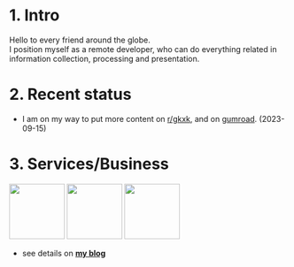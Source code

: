 

# 1. Intro
Hello to every friend around the globe.   
I position myself as a remote developer, who can do everything related in information collection, processing and presentation.

<!-- It is prefered that you call me "gkxk"(randomly generated id code), cause I set "mechanical ascension and abandoning my flesh" as my long-term goal. -->

<!-- [![](https://readme-stats.clckblog.space/api?username=gkxk&count_private=true&theme=city_lights&bg_color=333333&title_color=00a4db&text_color=cccccc&border_color=cccccc)](https://github.com/gkxk) -->

<!-- set max-width: 200px -->
<!-- <img src="https://readme-stats.clckblog.space/api?username=gkxk&count_private=true&theme=city_lights&bg_color=333333&title_color=00a4db&text_color=cccccc&border_color=cccccc" style="max-width: 300px !important;"> -->

<!-- <img src="https://d2ekywz288hemq.cloudfront.net/im/github/future_flowchart.svg?a" width="200"> -->

# 2. Recent status
<!-- - I am on my way to offer more information and webapps. (2023-07-25) -->
<!-- - I am improving the competitiveness of my resume, to find a remote job. (2023-08-01) -->
- I am on my way to put more content on [r/gkxk](https://www.reddit.com/r/gkxk), and on [gumroad](https://gkxk.gumroad.com). (2023-09-15)

<!-- - I am on my way to offer more webapps. (2023-05-17) -->
<!-- , and more browser extensions -->
<!-- - I am considering looking for a remote job, I would be very grateful if someone could offer me the opportunity. (2023-04-12) -->
<!-- - (long-term project) complete the marriage project, the only requirement for partner: NT character. (2023-05-30) -->
<!-- - The "xxx_data series" requires much efforts, and I'm working on writing the relevant code to implement them.(2023-04-12) -->
<!-- - I am planning to build up my [3d version blog](https://github.com/gkxk/3d), to complement the [2d version](https://gkxk.github.io).(2023-04-12) -->


<!-- # 3. Public products -->
<!-- | target   | api | extension | app                                                                        | -->
<!-- | -------- | --- | --------- | -------------------------------------------------------------------------- | -->
<!-- | bilibili |     |           | [profile generator](https://gkxk.github.io/app/bilibili/profile_generator) | -->


<!-- | by site  | <ul><li>[bilibili](https://github.com/gkxk/bilibili) <br><img class="repo_count" src="https://img.shields.io/github/stars/gkxk/bilibili?style=flat-square&labelColor=343b41"/></li><li>[v2ex](https://github.com/gkxk/v2ex) <br><img class="repo_count" src="https://img.shields.io/github/stars/gkxk/v2ex?style=flat-square&labelColor=343b41"/></li></ul> | -->


# 3. Services/Business
<img src="https://d2ekywz288hemq.cloudfront.net/im/hexo3d.png" height="100px"></img> <img src="https://d2ekywz288hemq.cloudfront.net/im/cloud.png" height="100px"></img> <img src="https://d2ekywz288hemq.cloudfront.net/im/bilibili_profile/bilibili_profile_海州拌饭.png" height="100px"></img>

- see details on [**my blog**](https://gkxk.github.io/app)

<!-- - see details on [**chrome webstore**](https://chrome.google.com/webstore/category/extensions) and [**google play store**](https://play.google.com/store/apps) -->
<!-- check [my blog](https://gkxk.github.io/2023/04/19/public/analysis%20gallery) for full gallery -->


<!-- [![](https://www.codewars.com/users/sxlgkxk/badges/large)](https://www.codewars.com/users/sxlgkxk) -->

<!-- # Contact
- [telegram](https://t.me/sxlgkxk) is recommended
- [email](mailto:sxlgkxk@gmail.com) is ok too -->

